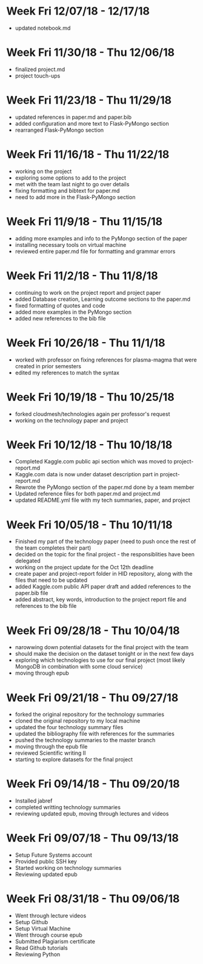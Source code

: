 # Week Fri 12/07/18 - 12/17/18

- updated notebook.md

# Week Fri 11/30/18 - Thu 12/06/18

- finalized project.md
- project touch-ups


# Week Fri 11/23/18 - Thu 11/29/18

- updated references in paper.md and paper.bib
- added configuration and more text to Flask-PyMongo section
- rearranged Flask-PyMongo section

# Week Fri 11/16/18 - Thu 11/22/18

- working on the project
- exploring some options to add to the project
- met with the team last night to go over details 
- fixing formatting and bibtext for paper.md
- need to add more in the Flask-PyMongo section

# Week Fri 11/9/18 - Thu 11/15/18

- adding more examples and info to the PyMongo section of the paper
- installing necessary tools on virtual machine
- reviewed entire paper.md file for formatting and grammar errors

# Week Fri 11/2/18 - Thu 11/8/18

- continuing to work on the project report and project paper
- added Database creation, Learning outcome sections to the paper.md
- fixed formatting of quotes and code
- added more examples in the PyMongo section
- added new references to the bib file

# Week Fri 10/26/18 - Thu 11/1/18

- worked with professor on fixing references for plasma-magma that were created in prior semesters
- edited my references to match the syntax

# Week Fri 10/19/18 - Thu 10/25/18

- forked cloudmesh/technologies again per professor's request
- working on the technology paper and project

# Week Fri 10/12/18 - Thu 10/18/18

- Completed Kaggle.com public api section which was moved to project-report.md 
- Kaggle.com data is now under dataset description part in project-report.md
- Rewrote the PyMongo section of the paper.md done by a team member
- Updated reference files for both paper.md and project.md
- updated README.yml file with my tech summaries, paper, and project 


# Week Fri 10/05/18 - Thu 10/11/18

- Finished my part of the technology paper (need to push once the rest of the team completes their part)
- decided on the topic for the final project - the responsiblities have been delegated 
- working on the project update for the Oct 12th deadline
- create paper and project-report folder in HID repository, along with the files that need to be updated
- added Kaggle.com public API paper draft and added references to the paper.bib file
- added abstract, key words, introduction to the project report file and references to the bib file


# Week Fri 09/28/18 - Thu 10/04/18

- narowwing down potential datasets for the final project with the team
- should make the decision on the dataset tonight or in the next few days
- exploring which technologies to use for our final project (most likely MongoDB in combination with some cloud service)
- moving through epub

# Week Fri 09/21/18 - Thu 09/27/18

- forked the original repository for the technology summaries
- cloned the original repository to my local machine
- updated the four technology summary files
- updated the bibliography file with references for the summaries
- pushed the technology summaries to the master branch
- moving through the epub file
- reviewed Scientific writing II
- starting to explore datasets for the final project

# Week Fri 09/14/18 - Thu 09/20/18

- Installed jabref
- completed writting technology summaries
- reviewing updated epub, moving through lectures and videos

# Week Fri 09/07/18 - Thu 09/13/18

- Setup Future Systems account
- Provided public SSH key
- Started working on technology summaries
- Reviewing updated epub

# Week Fri 08/31/18 - Thu 09/06/18

- Went through lecture videos
- Setup Github
- Setup Virtual Machine
- Went through course epub
- Submitted Plagiarism certificate
- Read Github tutorials
- Reviewing Python
